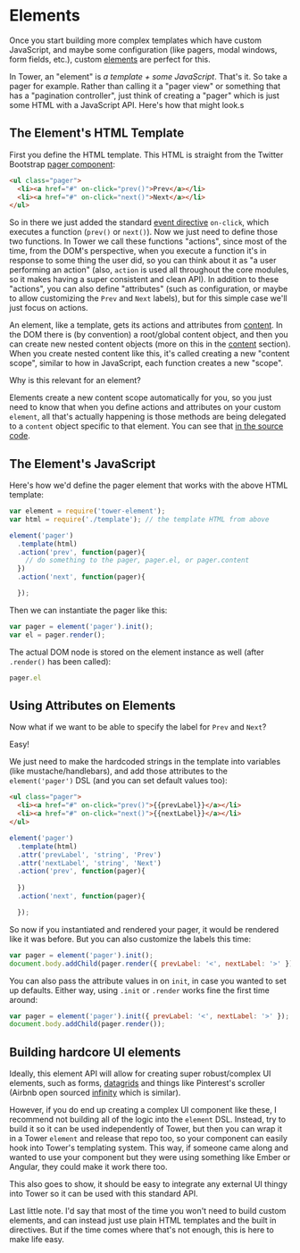# Elements

Once you start building more complex templates which have custom JavaScript, and maybe some configuration (like pagers, modal windows, form fields, etc.), custom [elements](https://github.com/tower/element) are perfect for this.

In Tower, an "element" is _a template + some JavaScript_. That's it. So take a pager for example. Rather than calling it a "pager view" or something that has a "pagination controller", just think of creating a "pager" which is just some HTML with a JavaScript API. Here's how that might look.s

## The Element's HTML Template

First you define the HTML template. This HTML is straight from the Twitter Bootstrap [pager component](http://twitter.github.io/bootstrap/components.html#pagination):

```html
<ul class="pager">
  <li><a href="#" on-click="prev()">Prev</a></li>
  <li><a href="#" on-click="next()">Next</a></li>
</ul>
```

So in there we just added the standard [event directive](https://github.com/tower/event-directive) `on-click`, which executes a function (`prev()` or `next()`). Now we just need to define those two functions. In Tower we call these functions "actions", since most of the time, from the DOM's perspective, when you execute a function it's in response to some thing the user did, so you can think about it as "a user performing an action" (also, `action` is used all throughout the core modules, so it makes having a super consistent and clean API). In addition to these "actions", you can also define "attributes" (such as configuration, or maybe to allow customizing the `Prev` and `Next` labels), but for this simple case we'll just focus on actions.

An element, like a template, gets its actions and attributes from [content](https://github.com/tower/content). In the DOM there is (by convention) a root/global content object, and then you can create new nested content objects (more on this in the [content](/guides/content) section). When you create nested content like this, it's called creating a new "content scope", similar to how in JavaScript, each function creates a new "scope".

Why is this relevant for an element?

Elements create a new content scope automatically for you, so you just need to know that when you define actions and attributes on your custom `element`, all that's actually happening is those methods are being delegated to a `content` object specific to that element. You can see that [in the source code](https://github.com/tower/element/blob/e5a301fa63d3a04f1abc5952143cd883a08d2434/lib/statics.js#L42-L50).

## The Element's JavaScript

Here's how we'd define the pager element that works with the above HTML template:

```js
var element = require('tower-element');
var html = require('./template'); // the template HTML from above

element('pager')
  .template(html)
  .action('prev', function(pager){
    // do something to the pager, pager.el, or pager.content
  })
  .action('next', function(pager){

  });
```

Then we can instantiate the pager like this:

```js
var pager = element('pager').init();
var el = pager.render();
```

The actual DOM node is stored on the element instance as well (after `.render()` has been called):

```js
pager.el
```

## Using Attributes on Elements

Now what if we want to be able to specify the label for `Prev` and `Next`?

Easy!

We just need to make the hardcoded strings in the template into variables (like mustache/handlebars), and add those attributes to the `element('pager')` DSL (and you can set default values too):

```html
<ul class="pager">
  <li><a href="#" on-click="prev()">{{prevLabel}}</a></li>
  <li><a href="#" on-click="next()">{{nextLabel}}</a></li>
</ul>
```

```js
element('pager')
  .template(html)
  .attr('prevLabel', 'string', 'Prev')
  .attr('nextLabel', 'string', 'Next')
  .action('prev', function(pager){
    
  })
  .action('next', function(pager){

  });
```

So now if you instantiated and rendered your pager, it would be rendered like it was before. But you can also customize the labels this time:

```js
var pager = element('pager').init();
document.body.addChild(pager.render({ prevLabel: '<', nextLabel: '>' }));
```

You can also pass the attribute values in on `init`, in case you wanted to set up defaults. Either way, using `.init` or `.render` works fine the first time around:

```js
var pager = element('pager').init({ prevLabel: '<', nextLabel: '>' });
document.body.addChild(pager.render());
```

## Building hardcore UI elements

Ideally, this element API will allow for creating super robust/complex UI elements, such as forms, [datagrids](https://github.com/mleibman/SlickGrid) and things like Pinterest's scroller (Airbnb open sourced [infinity](https://github.com/airbnb/infinity) which is similar).

However, if you do end up creating a complex UI component like these, I recommend not building all of the logic into the `element` DSL. Instead, try to build it so it can be used independently of Tower, but then you can wrap it in a Tower `element` and release that repo too, so your component can easily hook into Tower's templating system. This way, if someone came along and wanted to use your component but they were using something like Ember or Angular, they could make it work there too.

This also goes to show, it should be easy to integrate any external UI thingy into Tower so it can be used with this standard API.

Last little note. I'd say that most of the time you won't need to build custom elements, and can instead just use plain HTML templates and the built in directives. But if the time comes where that's not enough, this is here to make life easy.